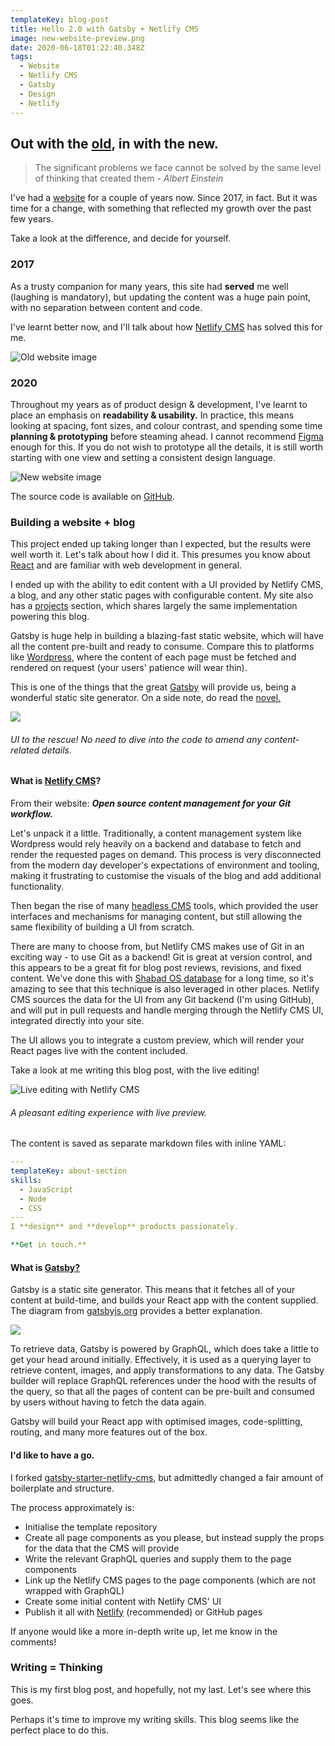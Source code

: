 ```yaml
---
templateKey: blog-post
title: Hello 2.0 with Gatsby + Netlify CMS
image: new-website-preview.png
date: 2020-06-18T01:22:40.348Z
tags:
  - Website
  - Netlify CMS
  - Gatsby
  - Design
  - Netlify
---
```

## Out with the [old](http://web.archive.org/web/20180831111543/https://harjot.me/), in with the new.

> The significant problems we face cannot be solved by the same level of thinking that created them - *Albert Einstein*

I've had a [website](http://web.archive.org/web/20180831111543/https://harjot.me/) for a couple of years now. Since 2017, in fact. But it was time for a change, with something that reflected my growth over the past few years.

Take a look at the difference, and decide for yourself.

### 2017

As a trusty companion for many years, this site had **served** me well (laughing is mandatory), but updating the content was a huge pain point, with no separation between content and code.

I've learnt better now, and I'll talk about how [Netlify CMS](https://www.netlifycms.org/) has solved this for me.

![Old website image](old-website.png "That background image... the shame.")

### 2020

Throughout my years as of product design & development, I've learnt to place an emphasis on **readability & usability.** In practice, this means looking at spacing, font sizes, and colour contrast, and spending some time **planning & prototyping** before steaming ahead. I cannot recommend [Figma](https://figma.com) enough for this. If you do not wish to prototype all the details, it is still worth starting with one view and setting a consistent design language.

![New website image](new-website-preview.png "Did you notice? Green is in fashion.")

The source code is available on [GitHub](https://github.com/Harjot1Singh/harjot.me).

### Building a website + blog

This project ended up taking longer than I expected, but the results were well worth it. Let's talk about how I did it. This presumes you know about [React](https://reactjs.org) and are familiar with web development in general.

I ended up with the ability to edit content with a UI provided by Netlify CMS, a blog, and any other static pages with configurable content. My site also has a [projects](https://harjot.me/projects) section, which shares largely the same implementation powering this blog.

Gatsby is huge help in building a blazing-fast static website, which will have all the content pre-built and ready to consume. Compare this to platforms like [Wordpress](https://wordpress.org), where the content of each page must be fetched and rendered on request (your users' patience will wear thin). 

This is one of the things that the great [Gatsby](https://gatsbyjs.org) will provide us, being a wonderful static site generator. On a side note, do read the [novel.](https://en.wikipedia.org/wiki/The_Great_Gatsby)

![](website-editor-preview.png)

###### UI to the rescue! No need to dive into the code to amend any content-related details.

#### What is [Netlify CMS](https://netlifycms.org)?

From their website: ***Open source content management for your Git workflow.***

Let's unpack it a little. Traditionally, a content management system like Wordpress would rely heavily on a backend and database to fetch and render the requested pages on demand. This process is very disconnected from the modern day developer's expectations of environment and tooling, making it frustrating to customise the visuals of the blog and add additional functionality. 

Then began the rise of many [headless CMS](https://headlesscms.org/) tools, which provided the user interfaces and mechanisms for managing content, but still allowing the same flexibility of building a UI from scratch.

There are many to choose from, but Netlify CMS makes use of Git in an exciting way - to use Git as a backend! Git is great at version control, and this appears to be a great fit for blog post reviews, revisions, and fixed content. We've done this with [Shabad OS database](https://github.com/ShabadOS/Database) for a long time, so it's amazing to see that this technique is also leveraged in other places. Netlify CMS sources the data for the UI from any Git backend (I'm using GitHub), and will put in pull requests and handle merging through the Netlify CMS UI, integrated directly into your site.

The UI allows you to integrate a custom preview, which will render your React pages live with the content included.

Take a look at me writing this blog post, with the live editing!

![](live-blog-edit.gif "Live editing with Netlify CMS")

###### A pleasant editing experience with live preview.

The content is saved as separate markdown files with inline YAML:

```yaml
---
templateKey: about-section
skills:
  - JavaScript
  - Node
  - CSS
---
I **design** and **develop** products passionately.

**Get in touch.**
```

#### What is [Gatsby?](https://gatsbyjs.org)

Gatsby is a static site generator. This means that it fetches all of your content at build-time, and builds your React app with the content supplied. The diagram from [gatsbyjs.org](https://gatsbyjs.org) provides a better explanation.

![](gatsby-how.png)

To retrieve data, Gatsby is powered by GraphQL, which does take a little to get your head around initially. Effectively, it is used as a querying layer to retrieve content, images, and apply transformations to any data. The Gatsby builder will replace GraphQL references under the hood with the results of the query, so that all the pages of content can be pre-built and consumed by users without having to fetch the data again.

Gatsby will build your React app with optimised images, code-splitting, routing, and many more features out of the box.

#### I'd like to have a go.

I forked [gatsby-starter-netlify-cms](https://github.com/netlify-templates/gatsby-starter-netlify-cms), but admittedly changed a fair amount of boilerplate and structure.

The process approximately is:

* Initialise the template repository
* Create all page components as you please, but instead supply the props for the data that the CMS will provide
* Write the relevant GraphQL queries and supply them to the page components
* Link up the Netlify CMS pages to the page components (which are not wrapped with GraphQL)
* Create some initial content with Netlify CMS' UI
* Publish it all with [Netlify](https://netlify.com) (recommended) or GitHub pages

If anyone would like a more in-depth write up, let me know in the comments!

### Writing = Thinking

This is my first blog post, and hopefully, not my last. Let's see where this goes.

Perhaps it's time to improve my writing skills. This blog seems like the perfect place to do this.